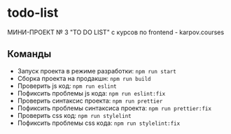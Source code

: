 # todo-list

МИНИ-ПРОЕКТ № 3 "TO DO LIST" с курсов по frontend - karpov.courses

## Команды

-   Запуск проекта в режиме разработки: `npm run start`
-   Сборка проекта на продакшн: `npm run build`
-   Проверить js код: `npm run eslint`
-   Пофиксить проблемы js кода: `npm run eslint:fix`
-   Проверить синтаксис проекта: `npm run prettier`
-   Пофиксить проблемы синтаксиса проекта: `npm run prettier:fix`
-   Проверить css код: `npm run stylelint`
-   Пофиксить проблемы css кода: `npm run stylelint:fix`
